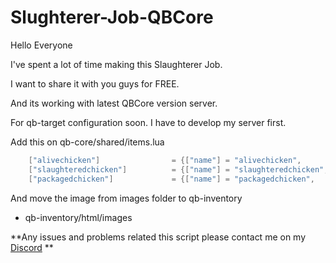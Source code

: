 # Slughterer-Job-QBCore

Hello Everyone

I've spent a lot of time making this Slaughterer Job.

I want to share it with you guys for FREE.

And its working with latest QBCore version server.

For qb-target configuration soon. I have to develop my server first.

Add this on qb-core/shared/items.lua
```lua
    ["alivechicken"] 		 		= {["name"] = "alivechicken", 			["label"] = "Alive Chicken", 		    ["weight"] = 4000, 		["type"] = "item", 		["image"] = "alivechicken.png", 				["unique"] = false, 	["useable"] = false, 	["shouldClose"] = false,   ["combinable"] = nil,   ["description"] = "Alive Chicken"},
    ["slaughteredchicken"] 		 	= {["name"] = "slaughteredchicken", 	["label"] = "Slaughtered Chicken", 	    ["weight"] = 4000, 		["type"] = "item", 		["image"] = "slaughteredchicken.png", 			["unique"] = false, 	["useable"] = false, 	["shouldClose"] = false,   ["combinable"] = nil,   ["description"] = "Slaughtered Chicken"},
    ["packagedchicken"] 		 	= {["name"] = "packagedchicken", 		["label"] = "Packaged Chicken", 	    ["weight"] = 4000, 		["type"] = "item", 		["image"] = "packagedchicken.png", 				["unique"] = false, 	["useable"] = false, 	["shouldClose"] = false,   ["combinable"] = nil,   ["description"] = "Packaged Chicken"},
```

And move the image from images folder to qb-inventory
- qb-inventory/html/images


**Any issues and problems related this script please contact me on my [Discord](https://discord.gg/5KgENtV5Bf) **
